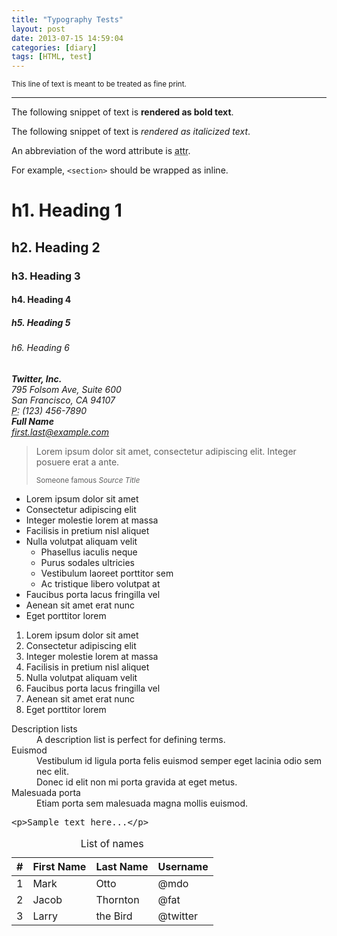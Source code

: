 ```yaml
---
title: "Typography Tests"
layout: post
date: 2013-07-15 14:59:04
categories: [diary]
tags: [HTML, test]
---
```



<p>
  <small>This line of text is meant to be treated as fine print.</small>
</p>

<!--more-->
<hr />

<p>The following snippet of text is <strong>rendered as bold text</strong>.</p>
<p>The following snippet of text is <em>rendered as italicized text</em>.</p>
<p>An abbreviation of the word attribute is <abbr title="attribute">attr</abbr>.</p>
<p>For example, <code>&lt;section&gt;</code> should be wrapped as inline.</p>

# h1. Heading 1
## h2. Heading 2
### h3. Heading 3
#### h4. Heading 4
##### h5. Heading 5
###### h6. Heading 6

<address>
  <strong>Twitter, Inc.</strong><br>
  795 Folsom Ave, Suite 600<br>
  San Francisco, CA 94107<br>
  <abbr title="Phone">P:</abbr> (123) 456-7890
</address>
 
<address>
  <strong>Full Name</strong><br>
  <a href="mailto:#">first.last@example.com</a>
</address>

<blockquote>
  <p>Lorem ipsum dolor sit amet, consectetur adipiscing elit. Integer posuere erat a ante.</p>
  <small>Someone famous <cite title="Source Title">Source Title</cite></small>
</blockquote>

<ul>
  <li>Lorem ipsum dolor sit amet</li>
  <li>Consectetur adipiscing elit</li>
  <li>Integer molestie lorem at massa</li>
  <li>Facilisis in pretium nisl aliquet</li>
  <li>Nulla volutpat aliquam velit
    <ul>
      <li>Phasellus iaculis neque</li>
      <li>Purus sodales ultricies</li>
      <li>Vestibulum laoreet porttitor sem</li>
      <li>Ac tristique libero volutpat at</li>
    </ul>
  </li>
  <li>Faucibus porta lacus fringilla vel</li>
  <li>Aenean sit amet erat nunc</li>
  <li>Eget porttitor lorem</li>
</ul>

<ol>
  <li>Lorem ipsum dolor sit amet</li>
  <li>Consectetur adipiscing elit</li>
  <li>Integer molestie lorem at massa</li>
  <li>Facilisis in pretium nisl aliquet</li>
  <li>Nulla volutpat aliquam velit</li>
  <li>Faucibus porta lacus fringilla vel</li>
  <li>Aenean sit amet erat nunc</li>
  <li>Eget porttitor lorem</li>
</ol>

<dl>
<dt>Description lists</dt>
<dd>A description list is perfect for defining terms.</dd>
<dt>Euismod</dt>
<dd>Vestibulum id ligula porta felis euismod semper eget lacinia odio sem nec elit.</dd>
<dd>Donec id elit non mi porta gravida at eget metus.</dd>
<dt>Malesuada porta</dt>
<dd>Etiam porta sem malesuada magna mollis euismod.</dd>
</dl>

<pre>&lt;p&gt;Sample text here...&lt;/p&gt;</pre>

<table>
  <caption>List of names</caption>
  <thead>
    <tr>
      <th>#</th>
      <th>First Name</th>
      <th>Last Name</th>
      <th>Username</th>
    </tr>
  </thead>
  <tbody>
    <tr>
      <td>1</td>
      <td>Mark</td>
      <td>Otto</td>
      <td>@mdo</td>
    </tr>
    <tr>
      <td>2</td>
      <td>Jacob</td>
      <td>Thornton</td>
      <td>@fat</td>
    </tr>
    <tr>
      <td>3</td>
      <td>Larry</td>
      <td>the Bird</td>
      <td>@twitter</td>
    </tr>
  </tbody>
</table>